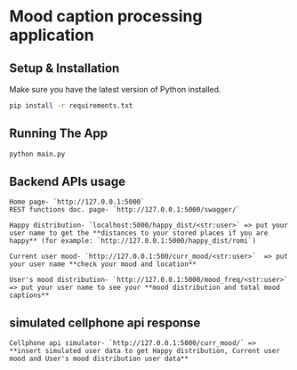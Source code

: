 # Mood caption processing application

## Setup & Installation

Make sure you have the latest version of Python installed.

```bash
pip install -r requirements.txt
```
## Running The App

```bash
python main.py
```
## Backend APIs usage

    Home page- `http://127.0.0.1:5000`
	REST functions doc. page- `http://127.0.0.1:5000/swagger/`

	Happy distribution- `localhost:5000/happy_dist/<str:user>` => put your user name to get the **distances to your stored places if you are happy** (for example: `http://127.0.0.1:5000/happy_dist/romi`)

	Current user mood- `http://127.0.0.1:500/curr_mood/<str:user>`  => put your user name **check your mood and location**
	
	User's mood distribution- `http://127.0.0.1:5000/mood_freq/<str:user>` => put your user name to see your **mood distribution and total mood captions**

## simulated cellphone api response

    Cellphone api simulator- `http://127.0.0.1:5000/curr_mood/` => **insert simulated user data to get Happy distribution, Current user mood and User's mood distribution user data**
